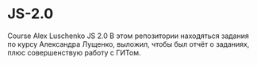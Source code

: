 # JS-2.0
Course Alex Luschenko JS 2.0
В этом репозитории находяться задания по курсу Александра Лущенко, выложил, чтобы был отчёт о заданиях, плюс совершенствую работу с ГИТом.
